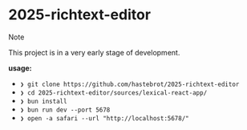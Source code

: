 # 2025-richtext-editor

> [!NOTE]
> This project is in a very early stage of development.

**usage:**

- `❯ git clone https://github.com/hastebrot/2025-richtext-editor`
- `❯ cd 2025-richtext-editor/sources/lexical-react-app/`
- `❯ bun install`
- `❯ bun run dev --port 5678`
- `❯ open -a safari --url "http://localhost:5678/"`
